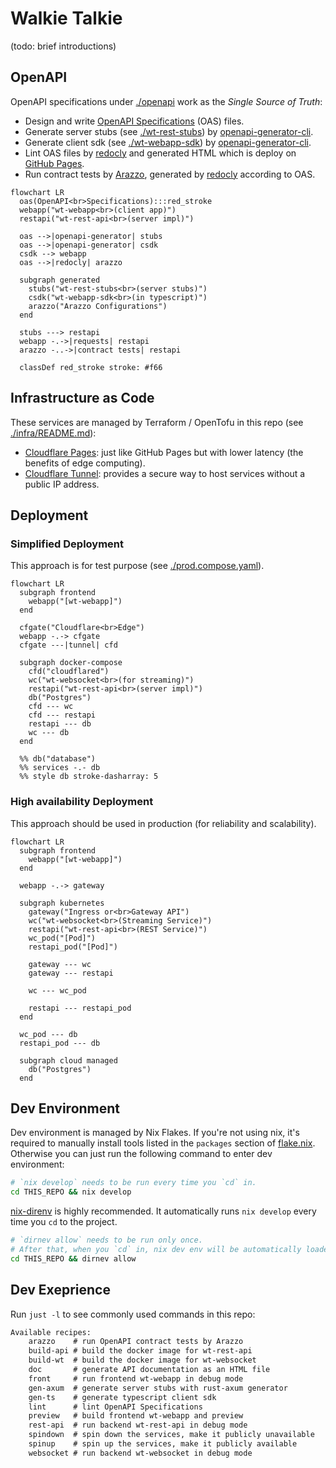 # Walkie Talkie

(todo: brief introductions)

## OpenAPI

OpenAPI specifications under [./openapi](./openapi/)
work as the *Single Source of Truth*:

- Design and write [OpenAPI Specifications](https://www.openapis.org/) (OAS) files.
- Generate server stubs (see [./wt-rest-stubs](./wt-rest-stubs)) by [openapi-generator-cli](https://github.com/OpenAPITools/openapi-generator).
- Generate client sdk (see [./wt-webapp-sdk](./wt-webapp-sdk)) by [openapi-generator-cli](https://github.com/OpenAPITools/openapi-generator).
- Lint OAS files by [redocly](https://github.com/Redocly/redocly-cli)
  and generated HTML which is deploy on [GitHub Pages](https://whisperpine.github.io/walkie-talkie/).
- Run contract tests by [Arazzo](https://www.openapis.org/arazzo-specification),
  generated by [redocly](https://github.com/Redocly/redocly-cli)
  according to OAS.

```mermaid
flowchart LR
  oas(OpenAPI<br>Specifications):::red_stroke
  webapp("wt-webapp<br>(client app)")
  restapi("wt-rest-api<br>(server impl)")

  oas -->|openapi-generator| stubs
  oas -->|openapi-generator| csdk
  csdk --> webapp
  oas -->|redocly| arazzo

  subgraph generated
    stubs("wt-rest-stubs<br>(server stubs)")
    csdk("wt-webapp-sdk<br>(in typescript)")
    arazzo("Arazzo Configurations")
  end

  stubs ---> restapi
  webapp -.->|requests| restapi
  arazzo -..->|contract tests| restapi

  classDef red_stroke stroke: #f66
```

## Infrastructure as Code

These services are managed by Terraform / OpenTofu in this repo
(see [./infra/README.md](./infra/README.md)):

- [Cloudflare Pages](https://developers.cloudflare.com/pages/):
  just like GitHub Pages but with lower latency (the benefits of edge computing).
- [Cloudflare Tunnel](https://developers.cloudflare.com/cloudflare-one/connections/connect-networks/):
  provides a secure way to host services without a public IP address.

## Deployment

### Simplified Deployment

This approach is for test purpose (see [./prod.compose.yaml](./prod.compose.yaml)).

```mermaid
flowchart LR
  subgraph frontend
    webapp("[wt-webapp]")
  end

  cfgate("Cloudflare<br>Edge")
  webapp -.-> cfgate
  cfgate ---|tunnel| cfd

  subgraph docker-compose
    cfd("cloudflared")
    wc("wt-websocket<br>(for streaming)")
    restapi("wt-rest-api<br>(server impl)")
    db("Postgres")
    cfd --- wc
    cfd --- restapi
    restapi --- db
    wc --- db
  end

  %% db("database")
  %% services -.- db
  %% style db stroke-dasharray: 5
```

### High availability Deployment

This approach should be used in production (for reliability and scalability).

```mermaid
flowchart LR
  subgraph frontend
    webapp("[wt-webapp]")
  end

  webapp -.-> gateway

  subgraph kubernetes
    gateway("Ingress or<br>Gateway API")
    wc("wt-websocket<br>(Streaming Service)")
    restapi("wt-rest-api<br>(REST Service)")
    wc_pod("[Pod]")
    restapi_pod("[Pod]")

    gateway --- wc
    gateway --- restapi

    wc --- wc_pod

    restapi --- restapi_pod
  end

  wc_pod --- db
  restapi_pod --- db

  subgraph cloud managed
    db("Postgres")
  end
```

## Dev Environment

Dev environment is managed by Nix Flakes.
If you're not using nix, it's required to manually install tools listed in the
`packages` section of [flake.nix](./flake.nix).
Otherwise you can just run the following command to enter dev environment:

```sh
# `nix develop` needs to be run every time you `cd` in.
cd THIS_REPO && nix develop
```

[nix-direnv](https://github.com/nix-community/nix-direnv)
is highly recommended.
It automatically runs `nix develop` every
time you `cd` to the project.

```sh
# `dirnev allow` needs to be run only once.
# After that, when you `cd` in, nix dev env will be automatically loaded.
cd THIS_REPO && dirnev allow
```

## Dev Exeprience

Run `just -l` to see commonly used commands in this repo:

```txt
Available recipes:
    arazzo    # run OpenAPI contract tests by Arazzo
    build-api # build the docker image for wt-rest-api
    build-wt  # build the docker image for wt-websocket
    doc       # generate API documentation as an HTML file
    front     # run frontend wt-webapp in debug mode
    gen-axum  # generate server stubs with rust-axum generator
    gen-ts    # generate typescript client sdk
    lint      # lint OpenAPI Specifications
    preview   # build frontend wt-webapp and preview
    rest-api  # run backend wt-rest-api in debug mode
    spindown  # spin down the services, make it publicly unavailable
    spinup    # spin up the services, make it publicly available
    websocket # run backend wt-websocket in debug mode
```
